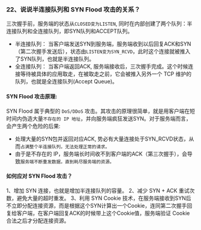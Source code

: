 ### 22、说说半连接队列和 SYN Flood 攻击的关系？
三次握手前，服务端的状态从`CLOSED变为LISTEN`, 同时在内部创建了两个队列：半连接队列和全连接队列，即SYN队列和ACCEPT队列。

- 半连接队列：
当客户端发送SYN到服务端，服务端收到以后回复ACK和SYN（第二次握手发送后），状态由`LISTEN变为SYN_RCVD`，此时这个连接就被推入了SYN队列，也就是半连接队列。
- 全连接队列：
当客户端返回ACK, 服务端接收后，三次握手完成。这个时候连接等待被具体的应用取走，在被取走之前，它会被推入另外一个 TCP 维护的队列，也就是全连接队列(Accept Queue)。

#### SYN Flood 攻击原理:
SYN Flood 属于典型的 `DoS/DDoS` 攻击。其攻击的原理很简单，就是用客户端在短时间内伪造大量`不存在的 IP 地址`，并向服务端疯狂发送SYN。对于服务端而言，会产生两个危险的后果:

- 处理大量的SYN包并返回对应ACK, 势必有大量连接处于SYN_RCVD状态，从而`占满整个半连接队列，无法处理正常的请求。`
- 由于是不存在的 IP，服务端长时间收不到客户端的ACK（第三次握手），会导致`服务端不断重发数据，直到耗尽服务端的资源。`


#### 如何应对 SYN Flood 攻击？
1、增加 SYN 连接，也就是增加半连接队列的容量。
2、减少 SYN + ACK 重试次数，避免大量的超时重发。
3、利用 SYN Cookie 技术，在服务端接收到SYN后不立即分配连接资源，而是根据这个SYN计算出一个Cookie，连同第二次握手回复给客户端，在客户端回复ACK的时候带上这个Cookie值，服务端验证 Cookie 合法之后才分配连接资源。
